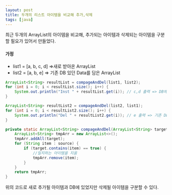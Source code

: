 ```yaml
---
layout: post
title: 두개의 리스트 아이템을 비교해 추가,삭제
tags: [java]
---
```




최근 두개의 ArrayList의 아이템을 비교해, 추가되는 아이템과 삭제되는 아이템을 구분할 필요가 있어서 만들었다.

#### 가정
* list1 = [a, b, c, d] =>새로 받아온 ArrayList
* list2 = [a, b, e] => 기존 DB 있던 Data를 담은 ArrayList

~~~java
ArrayList<String> resultList = compageAndDel(list1, list2);
for (int i = 0; i < resultList.size(); i++) {
    System.out.println("Inst " + resultList.get(i)); // c,d 출력 => DB에 없던, 새롭게 추가될 데이터
}

ArrayList<String> resultList2 = compageAndDel(list2, list1);
for (int i = 0; i < resultList2.size(); i++) {
    System.out.println("Del " + resultList2.get(i)); // e 출력 => 기존 DB에 있었지만 삭제된 데이터
}

private static ArrayList<String> compageAndDel(ArrayList<String> target, ArrayList<String> source) {
    ArrayList<String> tmpArr = new ArrayList<>();
    tmpArr.addAll(target);
    for (String item : source) {
        if (target.contains(item) == true) {
            //일치하는 아이템을 지움
            tmpArr.remove(item);
        }
    }
    return tmpArr;
}

~~~
위의 코드로 새로 추가될 아이템과 DB에 있었지만 삭제될 아이템을 구분할 수 있다.


